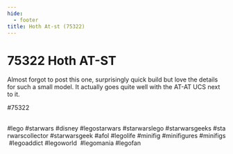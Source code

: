 ```yaml
---
hide:
  - footer
title: Hoth At-st (75322)
---
```


# 75322 Hoth AT-ST

Almost forgot to post this one, surprisingly quick build but love the details for such a small model. It actually goes quite well with the AT-AT UCS next to it.

#75322 
 
 
  
#lego #starwars #disney #legostarwars #starwarslego #starwarsgeeks #starwarscollector #starwarsgeek #afol #legolife #minifig #minifigures #minifigs #legoaddict #legoworld  #legomania #legofan 
  
 
